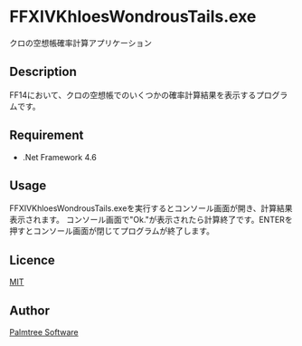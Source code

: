 FFXIVKhloesWondrousTails.exe
====

クロの空想帳確率計算アプリケーション

## Description
FF14において、クロの空想帳でのいくつかの確率計算結果を表示するプログラムです。

## Requirement
- .Net Framework 4.6

## Usage
FFXIVKhloesWondrousTails.exeを実行するとコンソール画面が開き、計算結果表示されます。
コンソール画面で"Ok."が表示されたら計算終了です。ENTERを押すとコンソール画面が閉じてプログラムが終了します。

## Licence

[MIT](https://github.com/rougemeilland/ffxivkhloeswondroustails/blob/master/LICENCE.txt)

## Author

[Palmtree Software](https://github.com/rougemeilland/)
